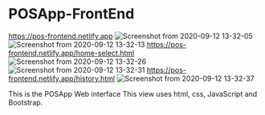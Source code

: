 # POSApp-FrontEnd
https://pos-frontend.netlify.app
![Screenshot from 2020-09-12 13-32-05](https://user-images.githubusercontent.com/49190810/92989284-7086b100-f4fd-11ea-9599-d3d8b0254b28.png)
![Screenshot from 2020-09-12 13-32-13](https://user-images.githubusercontent.com/49190810/92989290-72e90b00-f4fd-11ea-9336-03c0cac16658.png)
https://pos-frontend.netlify.app/home-select.html
![Screenshot from 2020-09-12 13-32-26](https://user-images.githubusercontent.com/49190810/92989295-75e3fb80-f4fd-11ea-8d98-294d285a212b.png)
![Screenshot from 2020-09-12 13-32-31](https://user-images.githubusercontent.com/49190810/92989297-77adbf00-f4fd-11ea-94df-643679574060.png)
https://pos-frontend.netlify.app/history.html
![Screenshot from 2020-09-12 13-32-37](https://user-images.githubusercontent.com/49190810/92989300-7a101900-f4fd-11ea-905f-f650bc87a997.png)

This is the POSApp Web interface
This view uses html, css, JavaScript and Bootstrap.

